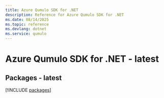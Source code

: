 ```yaml
---
title: Azure Qumulo SDK for .NET
description: Reference for Azure Qumulo SDK for .NET
ms.date: 08/14/2025
ms.topic: reference
ms.devlang: dotnet
ms.service: qumulo
---
```

# Azure Qumulo SDK for .NET - latest
## Packages - latest
[!INCLUDE [packages](qumulo-index.md)]